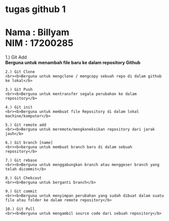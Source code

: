 # tugas github 1

<h1>
Nama    : Billyam<br>
NIM     : 17200285
</h1>

<p>
    1.) Git Add 
    <br><b>Berguna untuk menambah file baru ke dalam repository Github
    </b>

    2.) Git Clone
    <br><b>Berguna untuk mengclone / mengcopy sebuah repo di dalam github ke lokal</b>

    3.) Git Push
    <br><b>Berguna untuk mentransfer segala perubahan ke dalam repository</b>

    4.) Git init
    <br><b>Berguna untuk membuat file Repository di dalam lokal machine/komputer</b>

    5.) Git remote add
    <br><b>Berguna untuk meremote/mengkoneksikan repository dari jarak jauh</b>

    6.) Git branch [name]
    <br><b>berguna untuk membuat branch baru di dalam sebuah repository</b>

    7.) Git rebase
    <br><b>Berguna untuk menggabungkan branch atau menggeser branch yang telah dicommit</b>

    8.) Git Chekcout
    <br><b>Berguna untuk berganti branch</b>

    9.) Git commit
    <br><b>Berguna untuk menyimpan perubahan yang sudah dibuat dalam suatu file atau folder ke dalam remote repository</b>

    10.) Git Pull
    <br><b>Berguna untuk mengambil source code dari sebuah repository</b>

</p>

